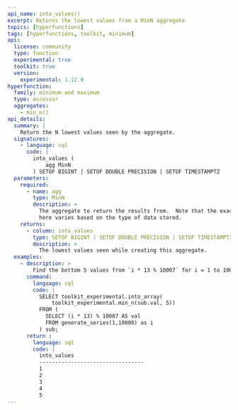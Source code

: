 ```yaml
---
api_name: into_values()
excerpt: Returns the lowest values from a MinN aggregate
topics: [hyperfunctions]
tags: [hyperfunctions, toolkit, minimum]
api:
  license: community
  type: function
  experimental: true
  toolkit: true
  version:
    experimental: 1.12.0
hyperfunction:
  family: minimum and maximum
  type: accessor
  aggregates:
    - min_n()
api_details:
  summary: |
    Return the N lowest values seen by the aggregate.
  signatures:
    - language: sql
      code: |
        into_values (
            agg MinN
        ) SETOF BIGINT | SETOF DOUBLE PRECISION | SETOF TIMESTAMPTZ
  parameters:
    required:
      - name: agg
        type: MinN
        description: >
          The aggregate to return the results from.  Note that the exact type 
          here varies based on the type of data stored.
    returns:
      - column: into_values
        type: SETOF BIGINT | SETOF DOUBLE PRECISION | SETOF TIMESTAMPTZ
        description: >
          The lowest values seen while creating this aggregate.
  examples:
    - description: >
        Find the bottom 5 values from `i * 13 % 10007` for i = 1 to 10000.
      command:
        language: sql
        code: |
          SELECT toolkit_experimental.into_array(
              toolkit_experimental.min_n(sub.val, 5))
          FROM (
            SELECT (i * 13) % 10007 AS val 
            FROM generate_series(1,10000) as i
          ) sub;
      return :
        language: sql
        code: |
          into_values            
          ---------------------------------
          1
          2
          3
          4
          5
---
```


